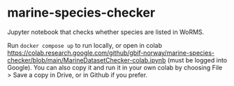 # marine-species-checker
Jupyter notebook that checks  whether species are listed in WoRMS. 

Run `docker compose up` to run locally, or open in colab https://colab.research.google.com/github/gbif-norway/marine-species-checker/blob/main/MarineDatasetChecker-colab.ipynb (must be logged into Google). You can also copy it and run it in your own colab by choosing File > Save a copy in Drive, or in Github if you prefer. 
